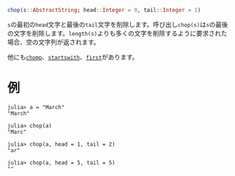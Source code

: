 ```julia
chop(s::AbstractString; head::Integer = 0, tail::Integer = 1)
```

`s`の最初の`head`文字と最後の`tail`文字を削除します。呼び出し`chop(s)`は`s`の最後の文字を削除します。`length(s)`よりも多くの文字を削除するように要求された場合、空の文字列が返されます。

他にも[`chomp`](@ref)、[`startswith`](@ref)、[`first`](@ref)があります。

# 例

```jldoctest
julia> a = "March"
"March"

julia> chop(a)
"Marc"

julia> chop(a, head = 1, tail = 2)
"ar"

julia> chop(a, head = 5, tail = 5)
""
```
